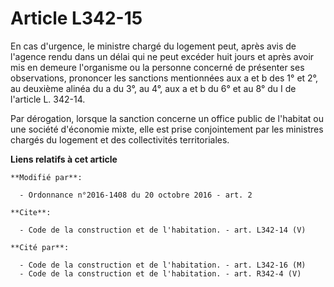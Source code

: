 # Article L342-15

En cas d'urgence, le ministre chargé du logement peut, après avis de l'agence rendu dans un délai qui ne peut excéder huit
jours et après avoir mis en demeure l'organisme ou la personne concerné de présenter ses observations, prononcer les
sanctions mentionnées aux a et b des 1° et 2°, au deuxième alinéa du a du 3°, au 4°, aux a et b du 6° et au 8° du I de
l'article L. 342-14. 

Par dérogation, lorsque la sanction concerne un office public de l'habitat ou une société d'économie mixte, elle est prise
conjointement par les ministres chargés du logement et des collectivités territoriales.

**Liens relatifs à cet article**

	**Modifié par**:

	  - Ordonnance n°2016-1408 du 20 octobre 2016 - art. 2

	**Cite**:

	  - Code de la construction et de l'habitation. - art. L342-14 (V)

	**Cité par**:

	  - Code de la construction et de l'habitation. - art. L342-16 (M)
	  - Code de la construction et de l'habitation. - art. R342-4 (V)
